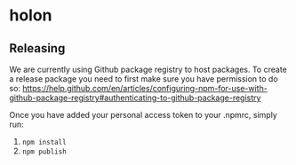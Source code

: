 # holon

## Releasing
We are currently using Github package registry to host packages. To create a release package you need to first make sure you have permission to do so:
https://help.github.com/en/articles/configuring-npm-for-use-with-github-package-registry#authenticating-to-github-package-registry

Once you have added your personal access token to your .npmrc, simply run:
1. `npm install`
2. `npm publish`

